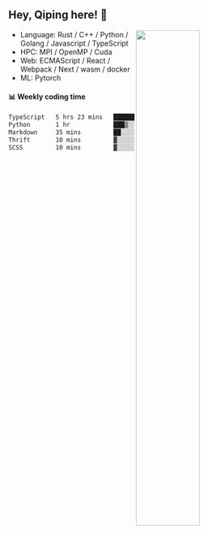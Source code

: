 

## Hey, Qiping here! :wave:

[<img align="right" width="50%" src="https://github-readme-stats.vercel.app/api?username=ppppqp&theme=dark&show_icons=true">](https://metrics.lecoq.io/ppppqp?template=classic)



-   Language: Rust / C++ / Python / Golang / Javascript / TypeScript
-   HPC: MPI / OpenMP / Cuda
-   Web: ECMAScript / React / Webpack / Next / wasm / docker
-   ML: Pytorch



#### :bar_chart: Weekly coding time

<!--START_SECTION:waka-->

```txt
TypeScript   5 hrs 23 mins   ██████████████████▒░░░░░░   73.20 %
Python       1 hr            ███▒░░░░░░░░░░░░░░░░░░░░░   13.63 %
Markdown     35 mins         ██░░░░░░░░░░░░░░░░░░░░░░░   08.12 %
Thrift       10 mins         ▓░░░░░░░░░░░░░░░░░░░░░░░░   02.48 %
SCSS         10 mins         ▓░░░░░░░░░░░░░░░░░░░░░░░░   02.42 %
```

<!--END_SECTION:waka-->
